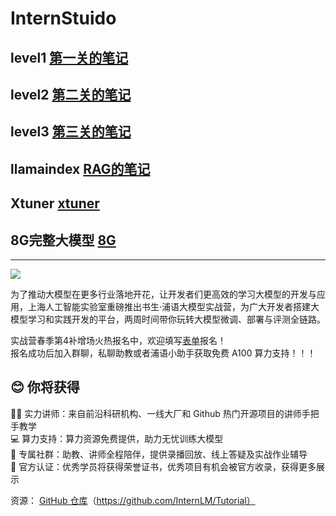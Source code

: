# InternStuido


## level1 [第一关的笔记](https://github.com/shiqiyio/InternStuido/blob/main/Level-1/level1.md)
## level2 [第二关的笔记](https://github.com/shiqiyio/InternStuido/blob/main/Level-2/level2.md)
## level3 [第三关的笔记](https://github.com/shiqiyio/InternStuido/blob/main/Level-3/level3.md)
## llamaindex [RAG的笔记](https://github.com/shiqiyio/InternStuido/blob/main/llamaindex/task.md)
## Xtuner [xtuner](https://github.com/shiqiyio/InternStuido/blob/main/xtuner/task.md)
## 8G完整大模型 [8G](https://github.com/shiqiyio/InternStuido/blob/main/use8G/task.md)

***

![](./asset/camp.png)

为了推动大模型在更多行业落地开花，让开发者们更高效的学习大模型的开发与应用，上海人工智能实验室重磅推出书生·浦语大模型实战营，为广大开发者搭建大模型学习和实践开发的平台，两周时间带你玩转大模型微调、部署与评测全链路。

实战营春季第4补增场火热报名中，欢迎填写[表单](https://www.wjx.top/vm/Yzzz2mi.aspx?udsid=876275)报名！  
报名成功后加入群聊，私聊助教或者浦语小助手获取免费 A100 算力支持！！！

## 😊 你将获得

👨‍🏫 实力讲师：来自前沿科研机构、一线大厂和 Github 热门开源项目的讲师手把手教学  
💻 算力支持：算力资源免费提供，助力无忧训练大模型  
💬 专属社群：助教、讲师全程陪伴，提供录播回放、线上答疑及实战作业辅导  
📜 官方认证：优秀学员将获得荣誉证书，优秀项目有机会被官方收录，获得更多展示  

资源： [GitHub 仓库](https://github.com/InternLM/Tutorial)（https://github.com/InternLM/Tutorial）
